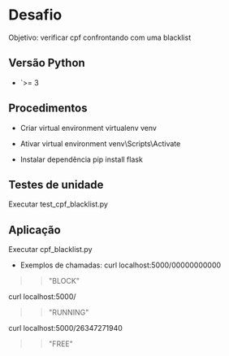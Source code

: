 # Desafio
Objetivo: verificar cpf confrontando com uma blacklist

## Versão Python
 - `>= 3

## Procedimentos
 - Criar virtual environment 
 virtualenv venv

 - Ativar virtual environment 
 venv\Scripts\Activate
 
 - Instalar dependência 
 pip install flask

## Testes de unidade
 Executar test_cpf_blacklist.py
 
## Aplicação
 Executar cpf_blacklist.py
 
 - Exemplos de chamadas: 
 curl localhost:5000/00000000000
 >> "BLOCK"
 
 curl localhost:5000/
 >> "RUNNING"
 
 curl localhost:5000/26347271940
 >> "FREE"